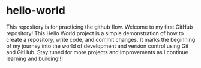# hello-world
This repository is for practicing the github flow.
Welcome to my first GitHub repository! 
This Hello World project is a simple demonstration of how to create a repository, write code, and commit changes. It marks the beginning of my journey into the world of development and version control using Git and GitHub.
Stay tuned for more projects and improvements as I continue learning and building!!!
